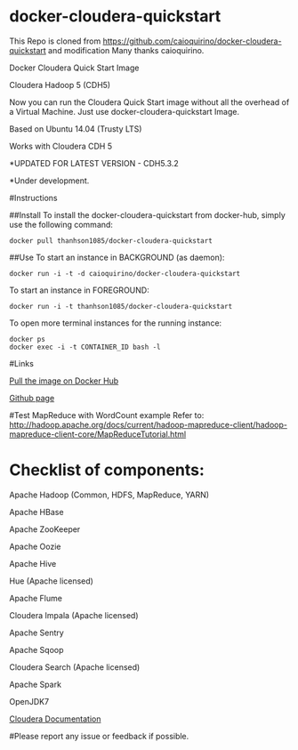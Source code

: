 docker-cloudera-quickstart
==========================

This Repo is cloned from https://github.com/caioquirino/docker-cloudera-quickstart and modification
Many thanks caioquirino.

Docker Cloudera Quick Start Image

Cloudera Hadoop 5 (CDH5)


Now you can run the Cloudera Quick Start image without all the overhead of a Virtual Machine. Just use docker-cloudera-quickstart Image.


Based on Ubuntu 14.04 (Trusty LTS) 

Works with Cloudera CDH 5

*UPDATED FOR LATEST VERSION - CDH5.3.2


*Under development. 


#Instructions

##Install
To install the docker-cloudera-quickstart from docker-hub, simply use the following command:
```
docker pull thanhson1085/docker-cloudera-quickstart
```
##Use
To start an instance in BACKGROUND (as daemon):
```
docker run -i -t -d caioquirino/docker-cloudera-quickstart
```
To start an instance in FOREGROUND:
```
docker run -i -t thanhson1085/docker-cloudera-quickstart
```
To open more terminal instances for the running instance:
```
docker ps
docker exec -i -t CONTAINER_ID bash -l
```

#Links

[Pull the image on Docker Hub](https://registry.hub.docker.com/u/thanhson1085/docker-cloudera-quickstart/)

[Github page](https://github.com/thanhson1085/docker-cloudera-quickstart)


#Test MapReduce with WordCount example
Refer to: http://hadoop.apache.org/docs/current/hadoop-mapreduce-client/hadoop-mapreduce-client-core/MapReduceTutorial.html

# Checklist of components:

Apache Hadoop (Common, HDFS, MapReduce, YARN)

Apache HBase

Apache ZooKeeper

Apache Oozie

Apache Hive

Hue (Apache licensed)

Apache Flume

Cloudera Impala (Apache licensed)

Apache Sentry

Apache Sqoop

Cloudera Search (Apache licensed)

Apache Spark

OpenJDK7

[Cloudera Documentation](http://www.cloudera.com/content/cloudera/en/documentation/core/latest/)

#Please report any issue or feedback if possible.

